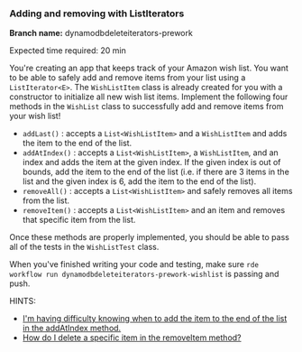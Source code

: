 ### Adding and removing with ListIterators

**Branch name:** dynamodbdeleteiterators-prework

Expected time required: 20 min

You're creating an app that keeps track of your Amazon wish list. You want to be able to safely add and remove items
from your list using a `ListIterator<E>`. The `WishListItem` class is already created for you with a constructor to initialize
all new wish list items. Implement the following four methods in the `WishList` class to successfully add and remove
items from your wish list!

* `addLast()` : accepts a `List<WishListItem>` and a `WishListItem` and adds the item to the end of the list.
* `addAtIndex()` : accepts a `List<WishListItem>`, a `WishListItem`, and an index and adds the item at the given index. If the given index
    is out of bounds, add the item to the end of the list (i.e. if there are 3 items in the list and the given index is 6,
    add the item to the end of the list).
* `removeAll()` : accepts a `List<WishListItem>` and safely removes all items from the list.
* `removeItem()` : accepts a `List<WishListItem>` and an item and removes that specific item from the list.

Once these methods are properly implemented, you should be able to pass all of the tests in the `WishListTest` class.

When you've finished writing your code and testing, make sure `rde workflow run dynamodbdeleteiterators-prework-wishlist`
is passing and push.

HINTS:
* [I'm having difficulty knowing when to add the item to the end of the list in the addAtIndex method.](./hints/hint-01.md)
* [How do I delete a specific item in the removeItem method?](./hints/hint-02.md)
